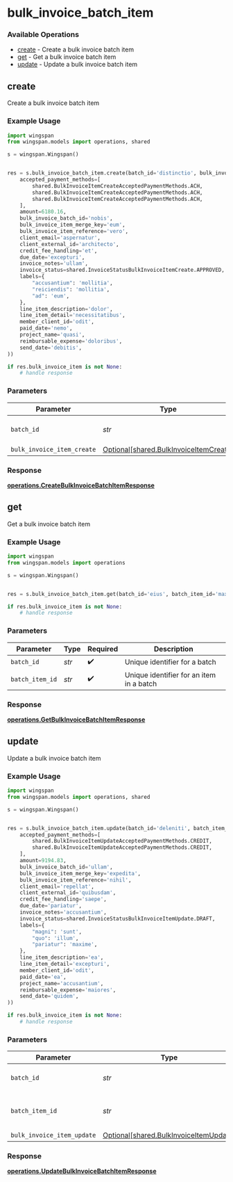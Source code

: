 # bulk_invoice_batch_item

### Available Operations

* [create](#create) - Create a bulk invoice batch item
* [get](#get) - Get a bulk invoice batch item
* [update](#update) - Update a bulk invoice batch item

## create

Create a bulk invoice batch item

### Example Usage

```python
import wingspan
from wingspan.models import operations, shared

s = wingspan.Wingspan()


res = s.bulk_invoice_batch_item.create(batch_id='distinctio', bulk_invoice_item_create=shared.BulkInvoiceItemCreate(
    accepted_payment_methods=[
        shared.BulkInvoiceItemCreateAcceptedPaymentMethods.ACH,
        shared.BulkInvoiceItemCreateAcceptedPaymentMethods.ACH,
        shared.BulkInvoiceItemCreateAcceptedPaymentMethods.ACH,
    ],
    amount=6180.16,
    bulk_invoice_batch_id='nobis',
    bulk_invoice_item_merge_key='eum',
    bulk_invoice_item_reference='vero',
    client_email='aspernatur',
    client_external_id='architecto',
    credit_fee_handling='et',
    due_date='excepturi',
    invoice_notes='ullam',
    invoice_status=shared.InvoiceStatusBulkInvoiceItemCreate.APPROVED,
    labels={
        "accusantium": 'mollitia',
        "reiciendis": 'mollitia',
        "ad": 'eum',
    },
    line_item_description='dolor',
    line_item_detail='necessitatibus',
    member_client_id='odit',
    paid_date='nemo',
    project_name='quasi',
    reimbursable_expense='doloribus',
    send_date='debitis',
))

if res.bulk_invoice_item is not None:
    # handle response
```

### Parameters

| Parameter                                                                              | Type                                                                                   | Required                                                                               | Description                                                                            |
| -------------------------------------------------------------------------------------- | -------------------------------------------------------------------------------------- | -------------------------------------------------------------------------------------- | -------------------------------------------------------------------------------------- |
| `batch_id`                                                                             | *str*                                                                                  | :heavy_check_mark:                                                                     | Unique identifier for a batch                                                          |
| `bulk_invoice_item_create`                                                             | [Optional[shared.BulkInvoiceItemCreate]](../../models/shared/bulkinvoiceitemcreate.md) | :heavy_minus_sign:                                                                     | N/A                                                                                    |


### Response

**[operations.CreateBulkInvoiceBatchItemResponse](../../models/operations/createbulkinvoicebatchitemresponse.md)**


## get

Get a bulk invoice batch item

### Example Usage

```python
import wingspan
from wingspan.models import operations

s = wingspan.Wingspan()


res = s.bulk_invoice_batch_item.get(batch_id='eius', batch_item_id='maxime')

if res.bulk_invoice_item is not None:
    # handle response
```

### Parameters

| Parameter                                | Type                                     | Required                                 | Description                              |
| ---------------------------------------- | ---------------------------------------- | ---------------------------------------- | ---------------------------------------- |
| `batch_id`                               | *str*                                    | :heavy_check_mark:                       | Unique identifier for a batch            |
| `batch_item_id`                          | *str*                                    | :heavy_check_mark:                       | Unique identifier for an item in a batch |


### Response

**[operations.GetBulkInvoiceBatchItemResponse](../../models/operations/getbulkinvoicebatchitemresponse.md)**


## update

Update a bulk invoice batch item

### Example Usage

```python
import wingspan
from wingspan.models import operations, shared

s = wingspan.Wingspan()


res = s.bulk_invoice_batch_item.update(batch_id='deleniti', batch_item_id='facilis', bulk_invoice_item_update=shared.BulkInvoiceItemUpdate(
    accepted_payment_methods=[
        shared.BulkInvoiceItemUpdateAcceptedPaymentMethods.CREDIT,
        shared.BulkInvoiceItemUpdateAcceptedPaymentMethods.CREDIT,
    ],
    amount=9194.83,
    bulk_invoice_batch_id='ullam',
    bulk_invoice_item_merge_key='expedita',
    bulk_invoice_item_reference='nihil',
    client_email='repellat',
    client_external_id='quibusdam',
    credit_fee_handling='saepe',
    due_date='pariatur',
    invoice_notes='accusantium',
    invoice_status=shared.InvoiceStatusBulkInvoiceItemUpdate.DRAFT,
    labels={
        "magni": 'sunt',
        "quo": 'illum',
        "pariatur": 'maxime',
    },
    line_item_description='ea',
    line_item_detail='excepturi',
    member_client_id='odit',
    paid_date='ea',
    project_name='accusantium',
    reimbursable_expense='maiores',
    send_date='quidem',
))

if res.bulk_invoice_item is not None:
    # handle response
```

### Parameters

| Parameter                                                                              | Type                                                                                   | Required                                                                               | Description                                                                            |
| -------------------------------------------------------------------------------------- | -------------------------------------------------------------------------------------- | -------------------------------------------------------------------------------------- | -------------------------------------------------------------------------------------- |
| `batch_id`                                                                             | *str*                                                                                  | :heavy_check_mark:                                                                     | Unique identifier for a batch                                                          |
| `batch_item_id`                                                                        | *str*                                                                                  | :heavy_check_mark:                                                                     | Unique identifier for an item in a batch                                               |
| `bulk_invoice_item_update`                                                             | [Optional[shared.BulkInvoiceItemUpdate]](../../models/shared/bulkinvoiceitemupdate.md) | :heavy_minus_sign:                                                                     | N/A                                                                                    |


### Response

**[operations.UpdateBulkInvoiceBatchItemResponse](../../models/operations/updatebulkinvoicebatchitemresponse.md)**

